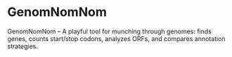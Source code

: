 # GenomNomNom
GenomNomNom – A playful tool for munching through genomes: finds genes, counts start/stop codons, analyzes ORFs, and compares annotation strategies.
